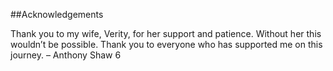 
##Acknowledgements 

 Thank you to my wife, Verity, for her support and patience. Without her this wouldn’t be possible. Thank you to everyone who has supported me on this journey. – Anthony Shaw 6
